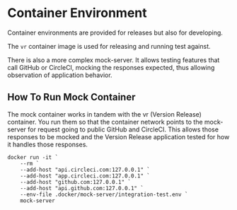 # Container Environment

Container environments are provided for releases but also for developing.

The `vr` container image is used for releasing and running test against.

There is also a more complex mock-server. It allows testing features that
call GitHub or CircleCI, mocking the responses expected, thus allowing
observation of application behavior.

## How To Run Mock Container

The mock container works in tandem with the vr (Version Release) container. You
run them so that the container network points to the mock-server for request
going to public GitHub and CircleCI. This allows those responses to be mocked
and the Version Release application tested for how it handles those responses.

```shell
docker run -it `
    --rm `
    --add-host "api.circleci.com:127.0.0.1" `
    --add-host "app.circleci.com:127.0.0.1" `
    --add-host "github.com:127.0.0.1" `
    --add-host "api.github.com:127.0.0.1" `
    --env-file .docker/mock-server/integration-test.env `
    mock-server
```
